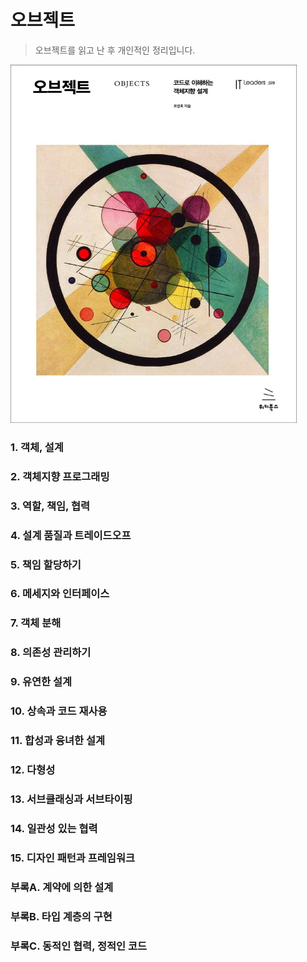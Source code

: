 # 오브젝트
> 오브젝트를 읽고 난 후 개인적인 정리입니다.
>
![](./image/오브젝트.jpeg)


### 1. 객체, 설계
### 2. 객체지향 프로그래밍
### 3. 역할, 책임, 협력
### 4. 설계 품질과 트레이드오프
### 5. 책임 할당하기
### 6. 메세지와 인터페이스
### 7. 객체 분해
### 8. 의존성 관리하기
### 9. 유연한 설계
### 10. 상속과 코드 재사용
### 11. 합성과 융녀한 설계
### 12. 다형성
### 13. 서브클래싱과 서브타이핑
### 14. 일관성 있는 협력
### 15. 디자인 패턴과 프레임워크
### 부록A. 계약에 의한 설계
### 부록B. 타입 계층의 구현
### 부록C. 동적인 협력, 정적인 코드